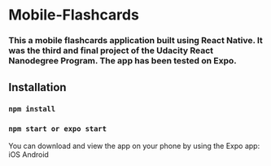 # Mobile-Flashcards

### This a mobile flashcards application built using React Native. It was the third and final project of the Udacity React Nanodegree Program. The app has been tested on Expo.

## Installation

### `npm install`
### `npm start or expo start`

You can download and view the app on your phone by using the Expo app:
iOS
Android
